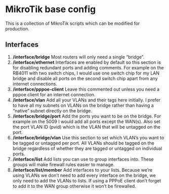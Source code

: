 # MikroTik base config

This is a collection of MikroTik scripts which can be modified for production.

## Interfaces

1. **/interface/bridge** 
Most routers will only need a single “bridge”.
2. **/interface/ethernet** 
Interfaces are enabled by default so this section is for disabling redundant ports and adding comments. For example on the RB4011 with two switch chips, I would use one switch chip for my LAN bridge and disable all ports on the second switch chip apart from any internet connections.
3. **/interface/pppoe-client**
Leave this commented out unless you need a pppoe client for an internet connection.
4. **/interface/vlan**
Add all your VLANs and their tags here initially. I prefer to have all my subnets on VLANs on the bridge rather than having a “native” subnet directly on the bridge.
5. **/interface/bridge/port**
Add the ports you want to be on the bridge. For example on the 5009 I would add all ports except the WAN(s). Also set the port VLAN ID (pvid) which is the VLAN that will be untagged on the port.
6. **/interface/bridge/vlan**
Use this section to set which VLAN’s you want to be tagged or untagged per port. All VLANs should be tagged on the bridge regardless of whether they are tagged or untagged on individual ports.
7. **/interface/list**
Add lists you can use to group interfaces into. These groups will make firewall rules easier to manage.
8. **/interface/list/member**
Add interfaces to your lists. Because we’re using VLANs we don’t need to add every interface on the bridge, we only need to add the VLANs to lists. If using a PPPoE client don’t forget to add it to the WAN group otherwise it won’t be firewalled.